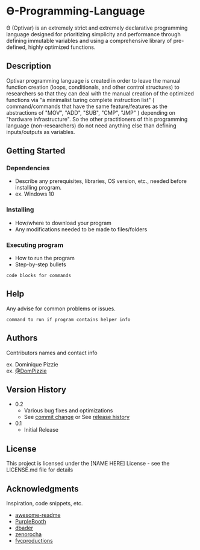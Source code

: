 
# Ɵ-Programming-Language
Ɵ (Optivar) is an extremely strict and extremely declarative programming language designed for prioritizing simplicity and performance through defining immutable variables and using a comprehensive library of pre-defined, highly optimized functions. 

## Description
Optivar programming language is created in order to leave the manual function creation (loops, conditionals, and other control structures) to researchers so that they can deal with the manual creation of the optimized functions via "a minimalist turing complete instruction list"         ( command/commands that have the same feature/features as the abstractions of "MOV", "ADD", "SUB", "CMP", "JMP" ) depending on "hardware infrastructure". So the other practitioners of this programming language (non-researchers) do not need anything else than defining inputs/outputs as variables.

## Getting Started

### Dependencies

* Describe any prerequisites, libraries, OS version, etc., needed before installing program.
* ex. Windows 10

### Installing

* How/where to download your program
* Any modifications needed to be made to files/folders

### Executing program

* How to run the program
* Step-by-step bullets
```
code blocks for commands
```

## Help

Any advise for common problems or issues.
```
command to run if program contains helper info
```

## Authors

Contributors names and contact info

ex. Dominique Pizzie  
ex. [@DomPizzie](https://twitter.com/dompizzie)

## Version History

* 0.2
    * Various bug fixes and optimizations
    * See [commit change]() or See [release history]()
* 0.1
    * Initial Release

## License

This project is licensed under the [NAME HERE] License - see the LICENSE.md file for details

## Acknowledgments

Inspiration, code snippets, etc.
* [awesome-readme](https://github.com/matiassingers/awesome-readme)
* [PurpleBooth](https://gist.github.com/PurpleBooth/109311bb0361f32d87a2)
* [dbader](https://github.com/dbader/readme-template)
* [zenorocha](https://gist.github.com/zenorocha/4526327)
* [fvcproductions](https://gist.github.com/fvcproductions/1bfc2d4aecb01a834b46)
